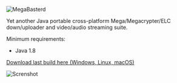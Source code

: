 ![MegaBasterd](/src/megabasterd/mbasterd_logo_git.png)

Yet another Java portable cross-platform Mega/Megacrypter/ELC down/uploader and video/audio streaming suite.

Minimum requirements:
 * Java 1.8

[Download last build here (Windows, Linux, macOS)](https://mega.nz/#F!lYsRWaQB!uVhntmyKcVECRaOxAbcL4A)

![Screnshot](/src/megabasterd/screen1.png)
